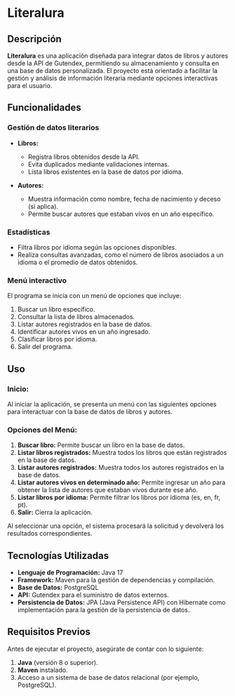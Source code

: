 # Literalura

## Descripción  

**Literalura** es una aplicación diseñada para integrar datos de libros y autores desde la API de Gutendex, permitiendo su almacenamiento y consulta en una base de datos personalizada. El proyecto está orientado a facilitar la gestión y análisis de información literaria mediante opciones interactivas para el usuario.  

## Funcionalidades  

### Gestión de datos literarios  
- **Libros:**  
  - Registra libros obtenidos desde la API.  
  - Evita duplicados mediante validaciones internas.  
  - Lista libros existentes en la base de datos por idioma.  

- **Autores:**  
  - Muestra información como nombre, fecha de nacimiento y deceso (si aplica).  
  - Permite buscar autores que estaban vivos en un año específico.  

### Estadísticas  
- Filtra libros por idioma según las opciones disponibles.  
- Realiza consultas avanzadas, como el número de libros asociados a un idioma o el promedio de datos obtenidos.  

### Menú interactivo  
El programa se inicia con un menú de opciones que incluye:  
1. Buscar un libro específico.  
2. Consultar la lista de libros almacenados.  
3. Listar autores registrados en la base de datos.  
4. Identificar autores vivos en un año ingresado.  
5. Clasificar libros por idioma.  
6. Salir del programa.  
## Uso

### Inicio:
Al iniciar la aplicación, se presenta un menú con las siguientes opciones para interactuar con la base de datos de libros y autores.

### Opciones del Menú:
1. **Buscar libro:** Permite buscar un libro en la base de datos.
2. **Listar libros registrados:** Muestra todos los libros que están registrados en la base de datos.
3. **Listar autores registrados:** Muestra todos los autores registrados en la base de datos.
4. **Listar autores vivos en determinado año:** Permite ingresar un año para obtener la lista de autores que estaban vivos durante ese año.
5. **Listar libros por idioma:** Permite filtrar los libros por idioma (es, en, fr, pt).
0. **Salir:** Cierra la aplicación.

Al seleccionar una opción, el sistema procesará la solicitud y devolverá los resultados correspondientes.

## Tecnologías Utilizadas  

- **Lenguaje de Programación:** Java 17  
- **Framework:** Maven para la gestión de dependencias y compilación.  
- **Base de Datos:** PostgreSQL  
- **API:** Gutendex para el suministro de datos externos.  
- **Persistencia de Datos:** JPA (Java Persistence API) con Hibernate como implementación para la gestión de la persistencia de datos.


## Requisitos Previos  

Antes de ejecutar el proyecto, asegúrate de contar con lo siguiente:  
1. **Java** (versión 8 o superior).  
2. **Maven** instalado.  
3. Acceso a un sistema de base de datos relacional (por ejemplo, PostgreSQL).  


